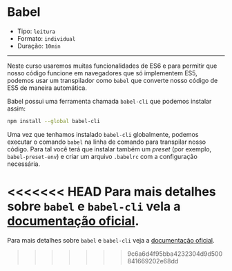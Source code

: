 # Babel

* Tipo: `leitura`
* Formato: `individual`
* Duração: `10min`

***

Neste curso usaremos muitas funcionalidades de ES6 e para permitir que nosso código funcione em navegadores que só implementem ES5, podemos usar um transpilador como `babel` que converte nosso código de ES5 de maneira automática.

Babel possui uma ferramenta chamada `babel-cli` que podemos instalar assim:

```sh
npm install --global babel-cli
```

Uma vez que tenhamos instalado `babel-cli` globalmente, podemos executar o comando `babel` na linha de comando para transpilar nosso código. Para tal você terá que instalar também um _preset_ (por exemplo, `babel-preset-env`) e criar um arquivo `.babelrc` com a configuração necessária.

<<<<<<< HEAD
Para mais detalhes sobre `babel` e `babel-cli` vela a [documentação oficial](https://babeljs.io).
=======
Para mais detalhes sobre `babel` e `babel-cli` veja a [documentação oficial](https://babeljs.io).
>>>>>>> 9c6a6d4f95bba4232304d9d500841669202e68dd
